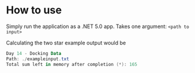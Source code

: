 # How to use

Simply run the application as a .NET 5.0 app. Takes one argument: `<path to input>`

Calculating the two star example output would be
```powershell
Day 14 - Docking Data
Path: ./exampleinput.txt
Total sum left in memory after completion (*): 165
```